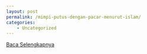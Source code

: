 ```yaml
---
layout: post
permalink: /mimpi-putus-dengan-pacar-menurut-islam/
categories:
    - Uncategorized
---
```


[Baca Selengkapnya](/07)